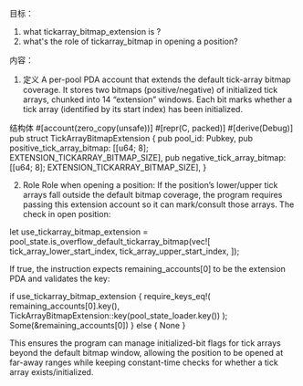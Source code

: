 目标：
1. what tickarray_bitmap_extension is ? 
2. what's the role of tickarray_bitmap in opening a position? 


内容：
1. 定义
 A per-pool PDA account that extends the default tick-array bitmap coverage. It stores two bitmaps (positive/negative) of initialized tick arrays, chunked into 14 “extension” windows. Each bit marks whether a tick array (identified by its start index) has been initialized.

结构体
#[account(zero_copy(unsafe))]
#[repr(C, packed)]
#[derive(Debug)]
pub struct TickArrayBitmapExtension {
    pub pool_id: Pubkey,
    pub positive_tick_array_bitmap: [[u64; 8]; EXTENSION_TICKARRAY_BITMAP_SIZE],
    pub negative_tick_array_bitmap: [[u64; 8]; EXTENSION_TICKARRAY_BITMAP_SIZE],
}

2. Role 
Role when opening a position: If the position’s lower/upper tick arrays fall outside the default bitmap coverage, the program requires passing this extension account so it can mark/consult those arrays. The check in open position:


let use_tickarray_bitmap_extension = pool_state.is_overflow_default_tickarray_bitmap(vec![
    tick_array_lower_start_index,
    tick_array_upper_start_index,
]);

If true, the instruction expects remaining_accounts[0] to be the extension PDA and validates the key:

if use_tickarray_bitmap_extension {
    require_keys_eq!(
        remaining_accounts[0].key(),
        TickArrayBitmapExtension::key(pool_state_loader.key())
    );
    Some(&remaining_accounts[0])
} else {
    None
}


This ensures the program can manage initialized-bit flags for tick arrays beyond the default bitmap window, allowing the position to be opened at far-away ranges while keeping constant-time checks for whether a tick array exists/initialized.